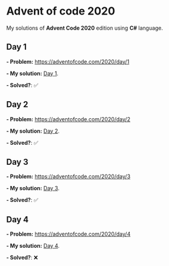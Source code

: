 # Advent of code 2020
My solutions of **Advent Code 2020** edition using **C#** language.

## Day 1
**- Problem:** https://adventofcode.com/2020/day/1 

**- My solution:** [Day 1](https://github.com/alan-garcia/advent-of-code-2020/tree/main/AdventOfCode2020/Day1).

**- Solved?**: :white_check_mark:

## Day 2
**- Problem:** https://adventofcode.com/2020/day/2

**- My solution:** [Day 2](https://github.com/alan-garcia/advent-of-code-2020/tree/main/AdventOfCode2020/Day2).

**- Solved?**: :white_check_mark:

## Day 3
**- Problem:** https://adventofcode.com/2020/day/3

**- My solution:** [Day 3](https://github.com/alan-garcia/advent-of-code-2020/tree/main/AdventOfCode2020/Day3).

**- Solved?**: :white_check_mark:

## Day 4
**- Problem:** https://adventofcode.com/2020/day/4

**- My solution:** [Day 4](https://github.com/alan-garcia/advent-of-code-2020/tree/main/AdventOfCode2020/Day4).

**- Solved?**: :x:
